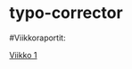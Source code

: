 # typo-corrector

#Viikkoraportit:

[Viikko 1](https://github.com/juhkure/typo-corrector/blob/main/dokumentaatio/viikko%201.txt)
